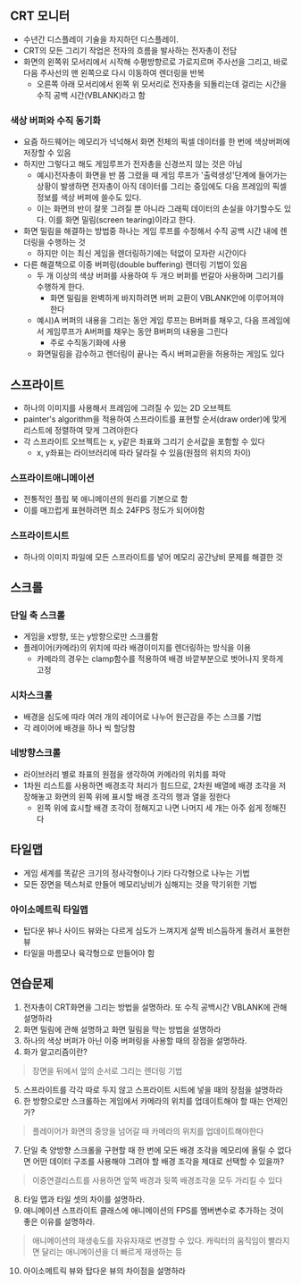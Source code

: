## CRT 모니터
* 수년간 디스플레이 기술을 차지하던 디스플레이.
* CRT의 모든 그리기 작업은 전자의 흐름을 발사하는 전자총이 전담
* 화면의 왼쪽위 모서리에서 시작해 수평방향르로 가로지르며 주사선을 그리고, 바로 다음 주사선의 맨 왼쪽으로 다시 이동하여 렌더링을 반복
  * 오른쪽 아래 모서리에서 왼쪽 위 모서리로 전자총을 되돌리는데 걸리는 시간을 수직 공백 시간(VBLANK)라고 함
### 색상 버퍼와 수직 동기화
* 요즘 하드웨어는 메모리가 넉넉해서 화면 전체의 픽셀 데이터를 한 번에 색상버퍼에 저장할 수 있음
* 하지만 그렇다고 해도 게임루프가 전자총을 신경쓰지 않는 것은 아님
  * 예시)전자총이 화면을 반 쯤 그렸을 때 게임 루프가 '출력생성'단계에 들어가는 상황이 발생하면 전자총이 아직 데이터를 그리는 중임에도 다음 프레임의 픽셀 정보를 색상 버퍼에 쓸수도 있다.
  * 이는 화면의 반이 잘못 그려질 뿐 아니라 그래픽 데이터의 손실을 야기할수도 있다. 이를 화면 밀림(screen tearing)이라고 한다.
* 화면 밀림을 해결하는 방법중 하나는 게임 루프를 수정해서 수직 공백 시간 내에 렌더링을 수행하는 것
  * 하지만 이는 최신 게임을 렌더링하기에는 턱없이 모자란 시간이다
* 다른 해결책으로 이중 버퍼링(double buffering) 렌더링 기법이 있음
  * 두 개 이상의 색상 버퍼를 사용하여 두 개으 버퍼를 번갈아 사용하며 그리기를 수행하게 한다.
    * 화면 밀림을 완벽하게 바지하려면 버퍼 교환이 VBLANK안에 이루어져야 한다
  * 예시)A 버퍼의 내용을 그리는 동안 게임 루프는 B버퍼를 채우고, 다음 프레임에서 게임루프가 A버퍼를 채우는 동안 B버퍼의 내용을 그린다
    * 주로 수직동기화에 사용
  * 화면밀림을 감수하고 렌더링이 끝나는 즉시 버퍼교환을 허용하는 게임도 있다

## 스프라이트
* 하나의 이미지를 사용해서 프레임에 그려질 수 있는 2D 오브젝트
* painter's algorithm을 적용하여 스프라이트를 표현할 순서(draw order)에 맞게 리스트에 정렬하여 맞게 그려야한다
* 각 스프라이트 오브젝트는 x, y같은 좌표와 그리기 순서값을 포함할 수 있다
  * x, y좌표는 라이브러리에 따라 달라질 수 있음(원점의 위치의 차이)
### 스프라이트애니메이션
* 전통적인 플립 북 애니메이션의 원리를 기본으로 함
* 이를 매끄럽게 표현하려면 최소 24FPS 정도가 되어야함
### 스프라이트시트 
* 하나의 이미지 파일에 모든 스프라이트를 넣어 메모리 공간낭비 문제를 해결한 것
  
## 스크롤 
### 단일 축 스크롤
* 게임을 x방향, 또는 y방향으로만 스크롤함
* 플레이어(카메라)의 위치에 따라 배경이미지를 렌더링하는 방식을 이용
  * 카메라의 경우는 clamp함수를 적용하여 배경 바깥부분으로 벗어나지 못하게 고정
### 시차스크롤 
* 배경을 심도에 따라 여러 개의 레이어로 나누어 원근감을 주는 스크롤 기법
* 각 레이어에 배경을 하나 씩 할당함
### 네방향스크롤 
* 라이브러리 별로 좌표의 원점을 생각하여 카메라의 위치를 파악
* 1차원 리스트를 사용하면 배경조각 처리가 힘드므로, 2차원 배열에 배경 조각을 저장해놓고 화면의 왼쪽 위에 표시할 배경 조각의 행과 열을 정한다
  * 왼쪽 위에 효시할 배경 조각이 정해지고 나면 나머지 세 개는 아주 쉽게 정해진다
## 타일맵 
* 게임 세계를 똑같은 크기의 정사각형이나 기타 다각형으로 나누는 기법
* 모든 장면을 텍스처로 만들어 메모리낭비가 심해지는 것을 막기위한 기법
### 아이소메트릭 타일맵 
* 탑다운 뷰나 사이드 뷰와는 다르게 심도가 느껴지게 살짝 비스듬하게 돌려서 표현한 뷰
* 타일을 마름모나 육각형으로 만들어야 함

## 연습문제
1. 전자총이 CRT화면을 그리는 방법을 설명하라. 또 수직 공백시간 VBLANK에 관해 설명하라
2. 화면 밀림에 관해 설명하고 화면 밀림을 막는 방법을 설명하라
3. 하나의 색상 버퍼가 아닌 이중 버퍼링을 사용할 때의 장점을 설명하라.
4. 화가 알고리즘이란?
> 장면을 뒤에서 앞의 순서로 그리는 렌더링 기법
5. 스프라이트를 각각 따로 두지 않고 스프라이트 시트에 넣을 때의 장점을 설명하라
6. 한 방향으로만 스크롤하는 게임에서 카메라의 위치를 업데이트해야 할 때는 언제인가?
> 플레이어가 화면의 중앙을 넘어갈 때 카메라의 위치를 업데이트해야한다
7. 단일 축 양방향 스크롤을 구현할 때 한 번에 모든 배경 조각을 메모리에 올릴 수 없다면 어떤 데이터 구조를 사용해야 그려야 할 배경 조각을 제대로 선택할 수 있을까?
> 이중연결리스트를 사용하면 앞쪽 배경과 뒷쪽 배경조각을 모두 가리킬 수 있다
8. 타일 맵과 타일 셋의 차이를 설명하라.
9. 애니메이션 스프라이트 클래스에 애니메이션의 FPS를 멤버변수로 추가하는 것이 좋은 이유를 설명하라.
> 애니메이션의 재생솏도를 자유자재로 변경할 수 있다. 캐릭터의 움직임이 빨라지면 달리는 애니메이션을 더 빠르게 재생하는 등
10. 아이소메트릭 뷰와 탑다운 뷰의 차이점을 설명하라
